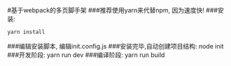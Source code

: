 #基于webpack的多页脚手架
###推荐使用yarn来代替npm, 因为速度快!
###安装: 
```javascript
yarn install
```
###编辑安装脚本, 编辑init.config.js
###安装完毕,自动创建项目结构: node init
###开发阶段: yarn run dev
###编译阶段: yarn run build

